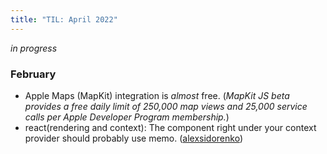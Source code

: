 ```yaml
---
title: "TIL: April 2022"
---
```


_in progress_

### February

- Apple Maps (MapKit) integration is _almost_ free. (_MapKit JS beta provides a free daily limit of 250,000 map views and 25,000 service calls per Apple Developer Program membership._)
- react(rendering and context): The component right under your context provider should probably use memo. ([alexsidorenko](https://alexsidorenko.com/blog/react-render-cheat-sheet/)) 
